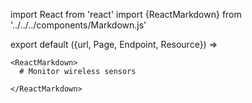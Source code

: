 import React from 'react'
import {ReactMarkdown} from '../../../components/Markdown.js'

export default ({url, Page, Endpoint, Resource}) =>
  <Page url={url} name0="Wireless Sensor Network" hidden={true}>

    <ReactMarkdown>
      # Monitor wireless sensors

    </ReactMarkdown>

  </Page>
